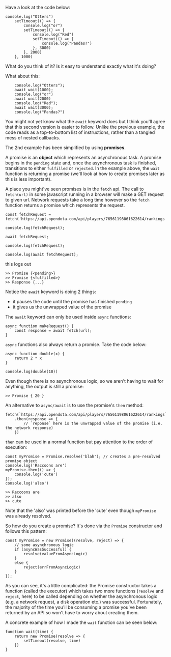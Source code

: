 Have a look at the code below:

```
console.log("Otters")
    setTimeout(() => {
        console.log("or")
        setTimeout(() => {
            console.log("Red")
            setTimeout(() => {
                console.log("Pandas?")
            }, 3000)
        }, 2000)
    }, 1000)
```

What do you think of it? Is it easy to understand exactly what it's doing?

What about this:

```
    console.log("Otters");
    await wait(1000);
    console.log("or")
    await wait(2000)
    console.log("Red");
    await wait(3000);
    console.log("Pandas?")
```

You might not yet know what the `await` keyword does but I think you'll agree that this second version is easier to follow. Unlike the previous example, the code reads as a top-to-bottom list of instructions, rather than a tangled mess of nested callbacks.

The 2nd example has been simplified by using **promises**.

A promise is an **object** which represents an asynchronous task. A promise begins in the `pending` state and, once the asynchronous task is finished, transitions to either `fulfilled` or `rejected`. In the example above, the `wait` function is returning a promise (we'll look at how to create promises later as this is less important).

A place you might've seen promises is in the `fetch` api. The call to `fetch(url)` in some javascript running in a browser will make a GET request to given url. Network requests take a long time however so the `fetch` function returns a promise which represents the request.

```
const fetchRequest = fetch('https://api.opendota.com/api/players/76561198061622614/rankings');

console.log(fetchRequest);

await fetchRequest;

console.log(fetchRequest);

console.log(await fetchRequest);
```

this logs out 

```
>> Promise {<pending>}
>> Promise {<fulfilled>}
>> Response {...}
```

Notice the `await` keyword is doing 2 things:
- it pauses the code until the promise has finished `pending`
- it gives us the unwrapped value of the promise

The `await` keyword can only be used inside `async` functions:

```
async function makeRequest() {
    const response = await fetch(url);
}
```

`async` functions also always return a promise. Take the code below:

```
async function double(x) {
    return 2 * x
}

console.log(double(10))
```

Even though there is no asynchronous logic, so we aren't having to wait for anything, the output is still a promise:

```
>> Promise { 20 }
```

An alternative to `async/await` is to use the promise's `then` method:

```
fetch(`https://api.opendota.com/api/players/76561198061622614/rankings`)
    .then(response => {
        // `reponse` here is the unwrapped value of the promise (i.e. the network response)
    })
```

`then` can be used in a normal function but pay attention to the order of execution:

```
const myPromise = Promise.resolve('blah'); // creates a pre-resolved promise object
console.log('Raccoons are')
myPromise.then(() => {
    console.log('cute')
});
console.log('also')
```

```
>> Raccoons are
>> also
>> cute
```

Note that the 'also' was printed before the 'cute' even though `myPromise` was already resolved.

So how do you create a promise? It's done via the `Promise` constructor and follows this pattern: 

```
const myPromise = new Promise((resolve, reject) => {
    // some asynchronous logic 
    if (asyncWasSuccessful) {
        resolve(valueFromAsyncLogic)
    }
    else {
        reject(errFromAsyncLogic)
    }
});
```

As you can see, it's a little complicated: the Promise constructor takes a function (called the executor) which takes two more functions (`resolve` and `reject`, here) to be called depending on whether the asynchronous logic (e.g. a network request, a disk operation etc.) was successful. Fortunately, the majority of the time you'll be consuming a promise you've been returned by an API so won't have to worry about creating them. 

A concrete example of how I made the `wait` function can be seen below:

```
function wait(time) {
    return new Promise(resolve => {
        setTimeout(resolve, time)
    })
}
```

